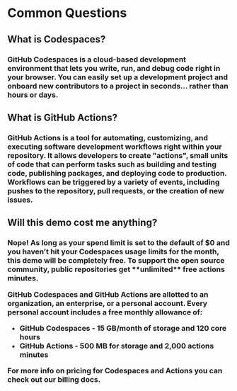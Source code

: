 <h1>Common Questions</h1>

<h2>What is Codespaces?</h2>
<h3>GitHub Codespaces is a cloud-based development environment that lets you write, run, and debug code right in your browser. You can easily set up a development project and onboard new contributors to a project in seconds... rather than hours or days.</h3>

<h2>What is GitHub Actions?</h2>
<h3>GitHub Actions is a tool for automating, customizing, and executing software development workflows right within your repository. It allows developers to create "actions", small units of code that can perform tasks such as building and testing code, publishing packages, and deploying code to production. Workflows can be triggered by a variety of events, including pushes to the repository, pull requests, or the creation of new issues.</h3>

<h2>Will this demo cost me anything?</h2>
<h3>Nope! As long as your spend limit is set to the default of $0 and you haven’t hit your Codespaces usage limits for the month, this demo will be completely free. To support the open source community, public repositories get **unlimited** free actions minutes.

GitHub Codespaces and GitHub Actions are allotted to an organization, an enterprise, or a personal account. Every personal account includes a free monthly allowance of:
* GitHub Codespaces - 15 GB/month of storage and 120 core hours 
* GitHub Actions - 500 MB for storage and 2,000 actions minutes 

For more info on pricing for Codespaces and Actions you can check out our billing docs.
 </h3>
 <br/><br/><br/>